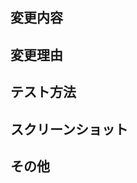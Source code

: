 ## 変更内容
<!-- このPRで何を変更したか簡潔に説明してください -->

## 変更理由
<!-- なぜこの変更が必要なのか説明してください -->

## テスト方法
<!-- この変更をテストする方法を説明してください -->

## スクリーンショット
<!-- 変更に関連するスクリーンショットがあれば添付してください -->

## その他
<!-- その他、レビュアーに伝えたいことがあれば記入してください --> 